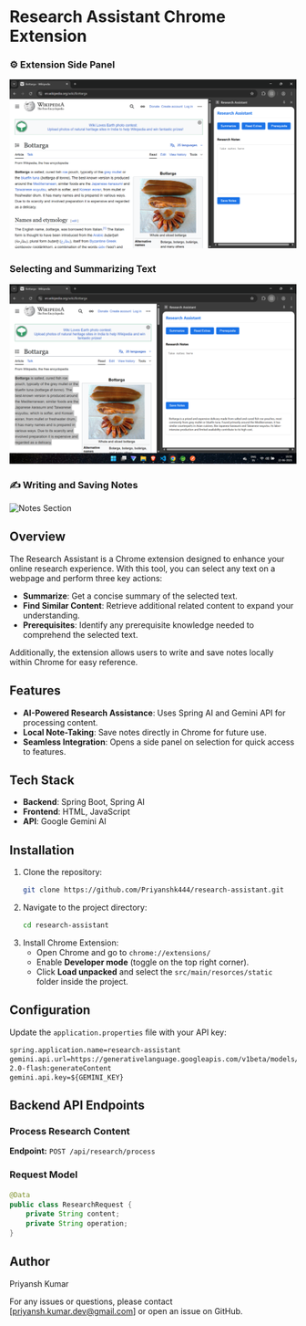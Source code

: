 # Research Assistant Chrome Extension

### ⚙️ Extension Side Panel
![Side Panel](screenshots\Screenshot_side_panel.png)

### Selecting and Summarizing Text
![Summarize Text](screenshots\Screenshot_summarizing.png)

### ✍️ Writing and Saving Notes
![Notes Section](screenshots\Screenshot_saving_notes.png)

## Overview

The Research Assistant is a Chrome extension designed to enhance your online research experience. With this tool, you can select any text on a webpage and perform three key actions:

- **Summarize**: Get a concise summary of the selected text.
- **Find Similar Content**: Retrieve additional related content to expand your understanding.
- **Prerequisites**: Identify any prerequisite knowledge needed to comprehend the selected text.

Additionally, the extension allows users to write and save notes locally within Chrome for easy reference.

## Features

- **AI-Powered Research Assistance**: Uses Spring AI and Gemini API for processing content.
- **Local Note-Taking**: Save notes directly in Chrome for future use.
- **Seamless Integration**: Opens a side panel on selection for quick access to features.

## Tech Stack

- **Backend**: Spring Boot, Spring AI
- **Frontend**: HTML, JavaScript
- **API**: Google Gemini AI

## Installation

1. Clone the repository:
   ```sh
   git clone https://github.com/Priyanshk444/research-assistant.git
   ```
2. Navigate to the project directory:
   ```sh
   cd research-assistant
   ```
3. Install Chrome Extension:
   - Open Chrome and go to `chrome://extensions/`
   - Enable **Developer mode** (toggle on the top right corner).
   - Click **Load unpacked** and select the `src/main/resorces/static` folder inside the project.

## Configuration

Update the `application.properties` file with your API key:

```properties
spring.application.name=research-assistant
gemini.api.url=https://generativelanguage.googleapis.com/v1beta/models/gemini-2.0-flash:generateContent
gemini.api.key=${GEMINI_KEY}
```

## Backend API Endpoints

### Process Research Content

**Endpoint:** `POST /api/research/process`



### Request Model

```java
@Data
public class ResearchRequest {
    private String content;
    private String operation;
}
```

## Author
Priyansh Kumar

For any issues or questions, please contact [[priyansh.kumar.dev@gmail.com](mailto\:priyansh.kumar.dev@gmail.com)] or open an issue on GitHub.

